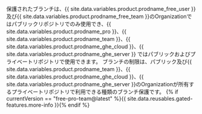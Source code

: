 保護されたブランチは、{{ site.data.variables.product.prodname_free_user }} 及び{{ site.data.variables.product.prodname_free_team }}のOrganizationではパブリックリポジトリでのみ使用でき、{{ site.data.variables.product.prodname_pro }}、{{ site.data.variables.product.prodname_team }}、{{ site.data.variables.product.prodname_ghe_cloud }}、{{ site.data.variables.product.prodname_ghe_server }} ではパブリックおよびプライベートリポジトリで使用できます。 ブランチの制限は、パブリック及び{{ site.data.variables.product.prodname_team }}、{{ site.data.variables.product.prodname_ghe_cloud }}、{{ site.data.variables.product.prodname_ghe_server }}のOrganizationが所有するプライベートリポジトリで利用できる種類のブランチ保護です。 {% if currentVersion == "free-pro-team@latest" %}{{ site.data.reusables.gated-features.more-info }}{% endif %}
